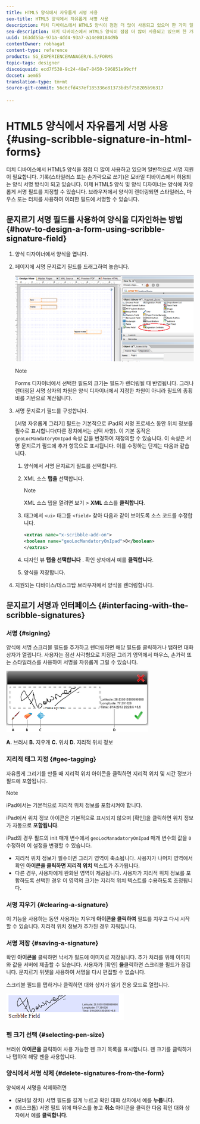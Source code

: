 ```yaml
---
title: HTML5 양식에서 자유롭게 서명 사용
seo-title: HTML5 양식에서 자유롭게 서명 사용
description: 터치 디바이스에서 HTML5 양식이 점점 더 많이 사용되고 있으며 한 가지 일반적인 요구 사항은 서명을 지원하는 것입니다. 모바일 디바이스에서 문서에 서명하는 것이 널리 사용되고 있습니다.
seo-description: 터치 디바이스에서 HTML5 양식이 점점 더 많이 사용되고 있으며 한 가지 일반적인 요구 사항은 서명을 지원하는 것입니다. 모바일 디바이스에서 문서에 서명하는 것이 널리 사용되고 있습니다.
uuid: 163dd55a-971a-4dd4-93a7-a14e80184d9b
contentOwner: robhagat
content-type: reference
products: SG_EXPERIENCEMANAGER/6.5/FORMS
topic-tags: designer
discoiquuid: ecd7f538-9c24-48e7-8450-596851e99cff
docset: aem65
translation-type: tm+mt
source-git-commit: 56c6cfd437ef185336e81373bd5f758205b96317

---
```



# HTML5 양식에서 자유롭게 서명 사용{#using-scribble-signature-in-html-forms}

터치 디바이스에서 HTML5 양식을 점점 더 많이 사용하고 있으며 일반적으로 서명 지원이 필요합니다. 기록(스타일러스 또는 손가락으로 쓰기)은 모바일 디바이스에서 허용되는 양식 서명 방식이 되고 있습니다. 이제 HTML5 양식 및 양식 디자이너는 양식에 자유롭게 서명 필드를 지정할 수 있습니다. 브라우저에서 양식이 렌더링되면 스타일러스, 마우스 또는 터치를 사용하여 이러한 필드에 서명할 수 있습니다.

## 문지르기 서명 필드를 사용하여 양식을 디자인하는 방법 {#how-to-design-a-form-using-scribble-signature-field}

1. 양식 디자이너에서 양식을 엽니다.
1. 페이지에 서명 문지르기 필드를 드래그하여 놓습니다.

   ![designer_scribled](assets/designer_scribble.png)

   >[!NOTE]
   >
   >Forms 디자이너에서 선택한 필드의 크기는 필드가 렌더링될 때 반영됩니다. 그러나 렌더링된 서명 상자의 차원은 양식 디자이너에서 지정한 차원이 아니라 필드의 종횡비를 기반으로 계산됩니다.

1. 서명 문지르기 필드를 구성합니다.

   [서명 자유롭게 그리기] 필드는 기본적으로 iPad의 서명 프로세스 동안 위치 정보를 필수로 표시합니다(다른 장치에서는 선택 사항). 이 기본 동작은 `geoLocMandatoryOnIpad` 속성 값을 변경하여 재정의할 수 있습니다. 이 속성은 서명 문지르기 필드에 추가 항목으로 표시됩니다. 이를 수정하는 단계는 다음과 같습니다.

   1. 양식에서 서명 문지르기 필드를 선택합니다.
   1. XML 소스 **탭을** 선택합니다.

      >[!NOTE]
      >
      >XML 소스 탭을 열려면 보기 > **XML** 소스를 **클릭합니다**.

   1. 태그에서 `<ui>` 태그를 `<field>` 찾아 다음과 같이 보이도록 소스 코드를 수정합니다.

      ```xml
      <extras name="x-scribble-add-on">
      <boolean name="geoLocMandatoryOnIpad">0</boolean>
      </extras>
      ```

   1. 디자인 뷰 **탭을 선택합니다** . 확인 상자에서 예를 **클릭합니다**.
   1. 양식을 저장합니다.

1. 지원되는 디바이스/데스크탑 브라우저에서 양식을 렌더링합니다.

## 문지르기 서명과 인터페이스 {#interfacing-with-the-scribble-signatures}

### 서명 {#signing}

양식에 서명 스크리블 필드를 추가하고 렌더링하면 해당 필드를 클릭하거나 탭하면 대화 상자가 열립니다. 사용자는 점선 사각형으로 지정된 그리기 영역에서 마우스, 손가락 또는 스타일러스를 사용하여 서명을 자유롭게 그릴 수 있습니다.

![지리적 위치](assets/geolocation.png)

**A.** 브러시 **B.** 지우개 **C.** 위치 **D.** 지리적 위치 정보

### 지리적 태그 지정 {#geo-tagging}

자유롭게 그리기를 만들 때 지리적 위치 아이콘을 클릭하면 지리적 위치 및 시간 정보가 필드에 포함됩니다.

>[!NOTE]
iPad에서는 기본적으로 지리적 위치 정보를 포함시켜야 합니다.

iPad에서 위치 정보 아이콘은 기본적으로 표시되지 않으며 [확인]을 클릭하면 위치 정보가 자동으로 **포함됩니다**.

iPad의 경우 필드의 init 매개 변수에서 `geoLocManadatoryOnIpad` 매개 변수의 값을 `0`수정하여 이 설정을 변경할 수 있습니다.

* 지리적 위치 정보가 필수이면 그리기 영역이 축소됩니다. 사용자가 나머지 영역에서 확인 **아이콘을 클릭하면 지리적 위치** 텍스트가 추가됩니다.
* 다른 경우, 사용자에게 완화된 영역이 제공됩니다. 사용자가 지리적 위치 정보를 포함하도록 선택한 경우 이 영역의 크기는 지리적 위치 텍스트를 수용하도록 조정됩니다.

### 서명 지우기 {#clearing-a-signature}

이 기능을 사용하는 동안 사용자는 지우개 **아이콘을 클릭하여** 필드를 지우고 다시 시작할 수 있습니다. 지리적 위치 정보가 추가된 경우 지워집니다.

### 서명 저장 {#saving-a-signature}

확인 **아이콘을** 클릭하면 낙서가 필드에 이미지로 저장됩니다. 추가 처리를 위해 이미지와 값을 서버에 제출할 수 있습니다. 사용자가 [확인] **을**&#x200B;클릭하면 스크리블 필드가 잠깁니다. 문지르기 위젯을 사용하여 서명을 다시 편집할 수 없습니다.

스크리블 필드를 탭하거나 클릭하면 대화 상자가 읽기 전용 모드로 열립니다.

![3](assets/3.png)

### 펜 크기 선택 {#selecting-pen-size}

브러쉬 **아이콘을** 클릭하여 사용 가능한 펜 크기 목록을 표시합니다. 펜 크기를 클릭하거나 탭하여 해당 펜을 사용합니다.

### 양식에서 서명 삭제 {#delete-signatures-from-the-form}

양식에서 서명을 삭제하려면

* (모바일 장치) 서명 필드를 길게 누르고 확인 대화 상자에서 예를 **누릅니다**.
* (데스크톱) 서명 필드 위에 마우스를 놓고 **취소** 아이콘을 클릭한 다음 확인 대화 상자에서 예를 **클릭합니다**.
